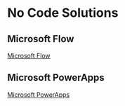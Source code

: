 # No Code Solutions

## Microsoft Flow

[Microsoft Flow](https://flow.microsoft.com/de-de/)

## Microsoft PowerApps

[Microsoft PowerApps](https://powerapps.microsoft.com/en-us/)